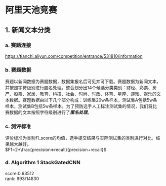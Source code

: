 # 阿里天池竞赛

## 1. 新闻文本分类
### a. 赛题连接
  https://tianchi.aliyun.com/competition/entrance/531810/information
### b. 赛题数据
  赛题以新闻数据为赛题数据，数据集报名后可见并可下载。赛题数据为新闻文本，并按照字符级别进行匿名处理。整合划分出14个候选分类类别：财经、彩票、房产、股票、家居、教育、科技、社会、时尚、时政、体育、星座、游戏、娱乐的文本数据。赛题数据由以下几个部分构成：训练集20w条样本，测试集A包括5w条样本，测试集B包括5w条样本。为了预防选手人工标注测试集的情况，我们将比赛数据的文本按照字符级别进行了***匿名处理***。
### c. 测评标准
  评价标准为类别f1_score的均值，选手提交结果与实际测试集的类别进行对比，结果越大越好。  
  $F1=2*\frac{precision∗recall}{precision+recall}$
### d. Algorithm 1 StackGatedCNN
  score:0.93512  
  rank: 693/14830

